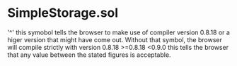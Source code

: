 # SimpleStorage.sol

'^' this symobol tells the browser to make use of compiler version 0.8.18 or a higer version that might have come out. Without that symbol, the browser will compile strictly with version 0.8.18 >=0.8.18 <0.9.0 this tells the browser that any value between the stated figures is acceptable.

